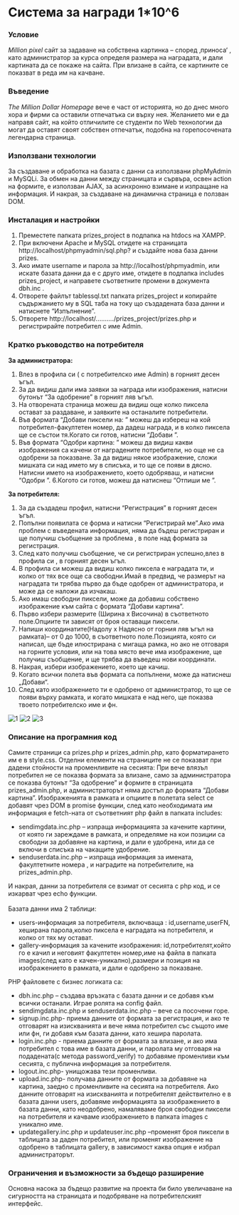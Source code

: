 # Система за награди 1*10^6

### Условие 
*Million pixel* сайт  за задаване на собствена картинка – според ‚приноса‘ , като администратор за курса определя размера на наградата, и дали картината да се покаже на сайта. При влизане в сайта, се картините се показват в реда им на качване.

### Въведение
*The Million Dollar Homepage* вече е част от историята, но до днес много хора и фирми са оставили отпечатъка си върху нея.  Желанието ми е да направя сайт, на който отличилите се студенти  по Web технологии да могат да оставят своят собствен отпечатък, подобна на горепосочената легендарна страница.

### Използвани технологии
За създаване и обработка на базата с данни са  използвани  phpMyAdmin  и MySQLi.
За обмен на данни между страницата и сървъра, освен action на формите, е използван AJAX, за асинхронно взимане и изпращане на информация. 
И накрая, за създаване на динамична страница е ползван DOM.

### Инсталация и настройки 
1. Преместете папката prizes_project в подпапка на htdocs на XAMPP.
2. При включени Apache и MySQL отидете на страницата http://localhost/phpmyadmin/sql.php?
и създайте нова база данни prizes.
3. Ако имате username и парола за http://localhost/phpmyadmin, или искате базата данни да е с друго име, отидете в подпапка   includes prizes_project, и направете съответните промени в документа dbh.inc .
4. Отворете файлът tablessql.txt папката prizes_project и копирайте съдържанието му в SQL таба на току що създадената база данни и натиснете “Изпълнение”.
5. Отворете http://localhost/........../prizes_project/prizes.php и регистрирайте потребител с име Admin. 

### Кратко ръководство на потребителя 
**За администратора:**<br>
1. Влез в профила си ( с потребителско име Admin) в горният десен ъгъл.
2. За да видиш дали има заявки за награда или изображения, натисни бутонът 
“За одобрение” в горният ляв ъгъл.
3. На отворената страница можеш да видиш още колко пиксела остават за раздаване, и  заявките на останалите потребители.
4. Във формата “Добави пиксели на: ” можеш да избереш на кой потребител-факултетен номер, да дадеш награда, и в колко пиксела ще се състои тя.Когато си готов, натисни “Добави ”.
5. Във формата “Одобри картина: ”  можеш да видиш какви изображения са качени от наградените потребители, но още не са одобрени за показване. За да видиш някое изображение, сложи мишката си над името му в списъка, и то ще се появи в дясно.
Натисни името на изображението, което одобряваш, и натисни “Одобри ”.
6.Когото си готов, можеш да натиснеш “Отпиши ме ”.<br>

**За потребителя:**<br>
1. За да създадеш профил,  натисни “Регистрация”  в горният десен ъгъл.
2. Попълни появилата се форма и натисни “Регистрирай ме”.Ако има проблем с въведената информация, няма да бъдеш регистриран и ще получиш съобщение за проблема , в поле над формата за регистрация.
3. След като получиш съобщение, че си регистриран успешно,влез в профила си , в горният десен ъгъл. 
4. В профила си  можеш да видиш  колко пиксела е наградата ти, и колко от тях все още са свободни.Имай в предвид, че размерът на наградата ти трябва първо да бъде одобрен от администратора, и може да се наложи да изчакаш.
5. Ако имаш свободни пиксели, може да добавиш собствено изображение към сайта с формата “Добави картина”.
6. Първо избери размерите (Ширина х Височина) в съответното поле.Опциите ти зависят от броя оставащи пиксели.
7. Напиши координатите(Надолу х Надясно от горния ляв ъгъл на рамката)– от 0 до 1000, в съответното поле.Позицията, която си написал, ще бъде илюстрирана с мигаща рамка, но ако не отговаря на горните условия, или на това място вече има изображение, ще получиш съобщение, и ще трябва да въведеш нови координати.
8. Накрая, избери изображението, което ще качиш.
9. Когато всички полета във формата са попълнени, може да натиснеш „Добави“.
10. След като изображението ти е одобрено от администратор, то ще се появи върху рамката, и  когато мишката е над него, ще показва твоето потребителско име и фн.

![1](https://user-images.githubusercontent.com/89635038/131635896-7e9004e0-6d6e-4fa6-833f-227feff8fbb1.png)
![2](https://user-images.githubusercontent.com/89635038/131636319-24dab312-945f-4fba-9e82-965e48acdfc3.png)
![3](https://user-images.githubusercontent.com/89635038/131635931-17abf242-b8ba-47e4-8933-abe0b240e58b.png)


### Описание на програмния код 
Самите страници са prizes.php и prizes_admin.php, като форматирането им е в style.css.
Отделни елементи на страниците не се показват при дадени стойности на променливите на сесията: При вече влязъл  потребител не се показва формата за влизане, само за администратора се показва бутонът “За одобрение” и формите в страницата prizes_admin.php, и администраторът няма достъп до формата “Добави картина”.
Изображенията в рамката и опциите в полетата select се добавят чрез DOM в promise функции, след като необходимата им  информация е fetch-ната от съответният php файл  в папката includes:  
* sendimgdata.inc.php – изпраща информацията за качените картини, от която  ги зареждаме в рамката, и определяме на кои позиции са свободни за добавяне на картина, и дали е удобрена, или да се включи в списъка на чакащите удобрение. 
* senduserdata.inc.php – изпраща информация за имената, факултетните номера , и наградите на потребителите, на prizes_admin.php.

И накрая, данни за потребителя се взимат от сесията с php код, и се изкарват чрез echo функции.<br>
<br>
Базата данни има 2 таблици:
* users-информация за потребителя, включваща : id,username,userFN, хеширана парола,колко пиксела е наградата на потребителя, и колко от тях му остават.
* gallery-информация за качените изображения: id,потребителят,който го е качил и неговият факултетен номер,име на файла в папката images(след като е качен-уникално),размери и позиция на изображението в рамката, и дали е одобрено за показване.


PHP файловете с  бизнес логиката са: 
* dbh.inc.php – създава връзката с базата данни и се добавя към всички останали. Играе ролята на config файл.
* sendimgdata.inc.php  и  senduserdata.inc.php – вече са посочени горе.
* signup.inc.php- приема данните от формата за регистрация, и ако те отговарят на изискванията и вече няма потребител със същото име или фн, ги добавя към базата данни, като хешира паролата.
* login.inc.php - приема данните от формата за влизане, и ако има потребител с това име в базата данни, и паролата му отговаря на подадената(с метода password_verify) то добавяме променливи към сесията, с публична информация за потребителя.
* logout.inc.php- унищожава тези променливи.
* upload.inc.php- получава данните от формата за добавяне на картина, заедно с променливите на сесията на потребителя. Ако данните отговарят на изискванията и потребителят действително е в базата данни users,  добавяме информацията за изображението в базата данни, като неодобрено, намаляваме броя свободни пиксели на потребителя и качваме изображението в папката images с уникално име.
* updategallery.inc.php и updateuser.inc.php –променят броя пиксели в таблицата за даден потребител, или  променят изображение на одобрено в таблицата gallery, в зависимост каква опция е избрал администраторът.

### Ограничения и възможности за бъдещо разширение 
Основна насока за бъдещо развитие на проекта би било увеличаване на сигурността на страницата и подобряване на потребителският интерфейс.
